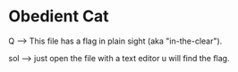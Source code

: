 # Obedient Cat

Q --> This file has a flag in plain sight (aka "in-the-clear").

sol --> just open the file with a text editor u will find the flag.